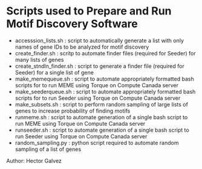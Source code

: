 # Scripts used to Prepare and Run Motif Discovery Software

- accesssion_lists.sh : script to automatically generate a list with only names of gene IDs to be analyzed for motif discovery
- create_finder.sh : scritp to automate finder files (required for Seeder) for many lists of genes
- create_stndln_finder.sh : script to generate a finder file (required for Seeder) for a single list of gene
- make_memequeue.sh : script to automate appropriately formatted bash scripts for to run MEME using Torque on Compute Canada server
- make_seederqueue.sh : script to automate appropriately formatted bash scripts for to run Seeder using Torque on Compute Canada server
- make_subsets.sh : script to perform random sampling of large lists of genes to increase probability of finding motifs
- runmeme.sh : script to automate generation of a single bash script to run MEME using Torque on Compute Canada server
- runseeder.sh : script to automate generation of a single bash script to run Seeder using Torque on Compute Canada server
- random_sampling.py : python script required to automate random sampling of a list of genes

Author: Hector Galvez